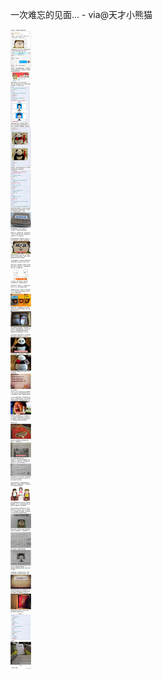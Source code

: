 一次难忘的见面... - via@天才小熊猫

![fd78c1ce2ae045c686ffdd1346c2cc94.jpg](https://raw.githubusercontent.com/wxlzmt/cdn1/master/ext/qw/groups/20035/fd78c1ce2ae045c686ffdd1346c2cc94.jpg)
